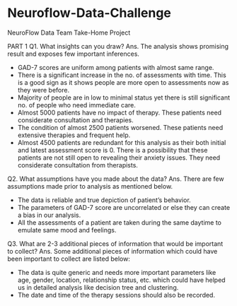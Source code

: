 # Neuroflow-Data-Challenge
NeuroFlow Data Team Take-Home Project

PART 1
Q1. What insights can you draw?
Ans. The analysis shows promising result and exposes few important inferences.
-	GAD-7 scores are uniform among patients with almost same range.
-	There is a significant increase in the no. of assessments with time. This is a good sign as it shows people are more open to assessments now as they were before.
-	Majority of people are in low to minimal status yet there is still significant no. of people who need immediate care.
-	Almost 5000 patients have no impact of therapy. These patients need considerate consultation and therapies.
-	The condition of almost 2500 patients worsened. These patients need extensive therapies and frequent help.
-	Almost 4500 patients are redundant for this analysis as their both initial and latest assessment score is 0. There is a possibility that these patients are not still open to revealing their anxiety issues. They need considerate consultation from therapists.


Q2. What assumptions have you made about the data?
Ans. There are few assumptions made prior to analysis as mentioned below.
-	The data is reliable and true depiction of patient’s behavior.
-	The parameters of GAD-7 score are uncorrelated or else they can create a bias in our analysis.
-	All the assessments of a patient are taken during the same daytime to emulate same mood and feelings.


Q3. What are 2-3 additional pieces of information that would be important to collect?
Ans. Some additional pieces of information which could have been important to collect are listed below:
-	The data is quite generic and needs more important parameters like age, gender, location, relationship status, etc. which could have helped us in detailed analysis like decision tree and clustering.
-	The date and time of the therapy sessions should also be recorded.
